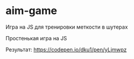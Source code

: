 # aim-game
Игра на JS для тренировки меткости в шутерах

Простенькая игра на JS

Результат: https://codepen.io/dku1/pen/yLjmwpz
